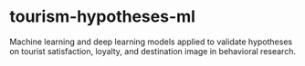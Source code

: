 # tourism-hypotheses-ml
Machine learning and deep learning models applied to validate hypotheses on tourist satisfaction, loyalty, and destination image in behavioral research.
